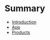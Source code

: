 # Summary

* [Introduction](README.md)
* [App](./articles/app/introduce.md)
* [Products](./articles/app/introduce.md)
